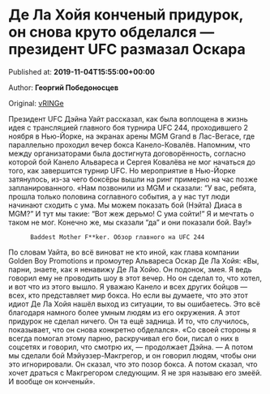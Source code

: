 
# Де Ла Хойя конченый придурок, он снова круто обделался — президент UFC размазал Оскара

Published at: **2019-11-04T15:55:00+00:00**

Author: **Георгий Победоносцев**

Original: [vRINGe](https://vringe.com/mma/news/129216-de-la-khoyya-konchenyy-pridurok-on-snova-kruto-obdelalsya-prezident-ufc-razmazal-oskara.htm)

Президент UFC Дэйна Уайт рассказал, как была воплощена в жизнь идея с трансляцией главного боя турнира UFC 244, проходившего 2 ноября в Нью-Йорке, на экранах арены MGM Grand в Лас-Вегасе, где параллельно проходил вечер бокса Канело-Ковалёв.
Напомним, что между организаторами была достигнута договорённость, согласно которой бой Канело Альвареса и Сергея Ковалёва не мог начаться до того, как завершится турнир UFC. Но мероприятие в Нью-Йорке затянулось, из-за чего боксёры вышли на ринг примерно на час позже запланированного.
«Нам позвонили из MGM и сказали: “У вас, ребята, прошла только половина соглавного события, а у нас тут люди начинают сходить с ума. Мы можем показать бой (Нэйта) Диаса в MGM?” И тут мы такие: “Вот жеж дерьмо! С ума сойти!” Я и мечтать о таком не мог. Конечно же, мы сказали “да” и они показали бой. Вау!»

        
          Baddest Mother F**ker. Обзор главного на UFC 244
        
      
По словам Уайта, во всё виноват не кто иной, как глава компании Golden Boy Promotions и промоутер Альвареса Оскар Де Ла Хойя: «Вы, парни, знаете, как я ненавижу Де Ла Хойю. Он подонок, змея. Я ведь говорил ему не проводить шоу в этот вечер. Но он сделал то, что хотел, и вот что из этого вышло. Я уважаю Канело и всех других бойцов — всех, кто представляет мир бокса. Но если вы думаете, что это этот идиот Де Ла Хойя нашёл выход из ситуации, то вы ошибаетесь. Это всё благодаря намного более умным людям из его окружения. А этот придурок не сделал ничего. Он та ещё задница. И то, что случилось, показывает, что он снова конкретно обделался».
«Со своей стороны я всегда помогал этому парню, раскручивал его бои, писал о них в соцсетях и говорил, что смотрю их, — продолжает Дэйна. — А потом мы сделали бой Мэйуэзер-Макгрегор, и он говорил людям, чтобы они это игнорировали. Он сказал, что это позор бокса. А потом сказал, что хочет драться с Макгрегором следующим. Я не зря называю его змеёй. И вообще он конченый».
